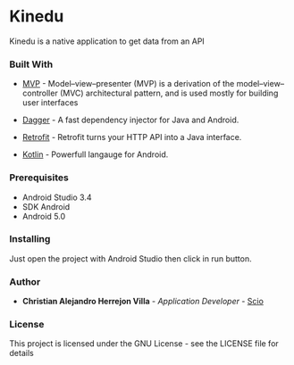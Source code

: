 # Kinedu
Kinedu is a native application to get data from an API

### Built With
* [MVP](https://es.wikipedia.org/wiki/MVP) - Model–view–presenter (MVP) is a derivation of the model–view–controller (MVC) architectural pattern, and is used mostly for building user interfaces

* [Dagger](https://github.com/google/dagger) - A fast dependency injector for Java and Android.

* [Retrofit](https://square.github.io/retrofit/) - Retrofit turns your HTTP API into a Java interface.

* [Kotlin](https://kotlinlang.org/) - Powerfull langauge for Android.

### Prerequisites
* Android Studio 3.4
* SDK Android
* Android 5.0

### Installing
Just open the project with Android Studio then click in run button.

### Author

* **Christian Alejandro Herrejon Villa** - *Application Developer* - [Scio](https://sciodev.com/)

### License

This project is licensed under the GNU License - see the LICENSE file for details

